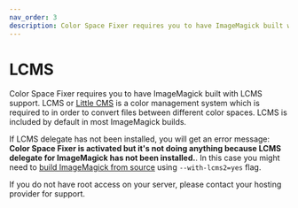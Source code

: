 ```yaml
---
nav_order: 3
description: Color Space Fixer requires you to have ImageMagick built with LCMS support
---
```


# LCMS

Color Space Fixer requires you to have ImageMagick built with LCMS support. LCMS or [Little CMS](http://www.littlecms.com/) is a color management system which is required to in order to convert files between different color spaces. LCMS is included by default in most ImageMagick builds.

If LCMS delegate has not been installed, you will get an error message: **Color Space Fixer is activated but it's not doing anything because LCMS delegate for ImageMagick has not been installed.**. In this case you might need to [build ImageMagick from source](https://imagemagick.org/script/install-source.php) using `--with-lcms2=yes` flag.

If you do not have root access on your server, please contact your hosting provider for support.

